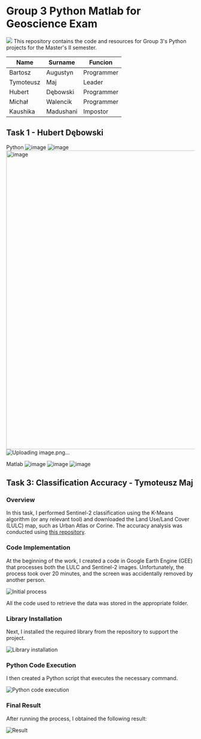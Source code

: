 # Group 3 Python Matlab for Geoscience Exam
![](https://www.agh.edu.pl/repozytoria/__processed__/a/2/csm_agh_znak_negatyw_bez_nazwy_1558c4077f.webp)
This repository contains the code and resources for Group 3's Python projects for the Master's II semester.

| Name     | Surname  | Funcion            |
|----------|-----------|--------------------|
| Bartosz     | Augustyn  | Programmer |
| Tymoteusz   | Maj     | Leader         |
| Hubert    | Dębowski | Programmer        |
| Michał| Walencik    | Programmer |
| Kaushika    | Madushani|   Impostor         |

## Task 1 - Hubert Dębowski
Python
![image](https://github.com/user-attachments/assets/2a0a85b2-23da-4e0d-bc32-e65685704ec4)
![image](https://github.com/user-attachments/assets/f704b278-5ac8-4c0e-b402-be09d4425b52)
<img width="797" alt="image" src="https://github.com/user-attachments/assets/90eedcd7-fa18-490b-afc1-4a589c03ce35" />
![Uploading image.png…]()


Matlab
![image](https://github.com/user-attachments/assets/b9fcf6a7-ae8b-4ac2-8127-13f6ce2da655)
![image](https://github.com/user-attachments/assets/58b8b19d-6314-475a-9f12-a890820e3e16)
![image](https://github.com/user-attachments/assets/fd698591-f605-4b6b-ac3e-e9628382ab78)


## Task 3: Classification Accuracy - Tymoteusz Maj

### Overview
In this task, I performed Sentinel-2 classification using the K-Means algorithm (or any relevant tool) and downloaded the Land Use/Land Cover (LULC) map, such as Urban Atlas or Corine. The accuracy analysis was conducted using [this repository](https://github.com/RemoteSys/accuracy).

### Code Implementation
At the beginning of the work, I created a code in Google Earth Engine (GEE) that processes both the LULC and Sentinel-2 images. Unfortunately, the process took over 20 minutes, and the screen was accidentally removed by another person.

![Initial process](https://github.com/user-attachments/assets/e3570a2e-919f-4b87-9b4b-9991a5f5f1a9)

All the code used to retrieve the data was stored in the appropriate folder.

### Library Installation
Next, I installed the required library from the repository to support the project.

![Library installation](https://github.com/user-attachments/assets/ccff586c-2b08-4056-b661-433dd19dcc63)

### Python Code Execution
I then created a Python script that executes the necessary command.

![Python code execution](https://github.com/user-attachments/assets/dfb74d54-a616-494c-bb0e-cee58657f4e9)

### Final Result
After running the process, I obtained the following result:

![Result](https://github.com/user-attachments/assets/975daab9-3a68-40d1-ae61-49e1fb3a38da)


